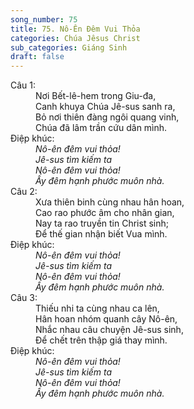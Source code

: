 ```yaml
---
song_number: 75
title: 75. Nô-Ên Đêm Vui Thỏa
categories: Chúa Jêsus Christ
sub_categories: Giáng Sinh
draft: false
---
```

<dl><dt>Câu 1:</dt><dd data-verse="1">Nơi Bết-lê-hem trong Giu-đa, <br/>Canh khuya Chúa Jê-sus sanh ra, <br/>Bỏ nơi thiên đàng ngôi quang vinh, <br/>Chúa đã lâm trần cứu dân mình. </dd><dt>Điệp khúc:</dt><dd data-chorus="1"><em>Nô-ên đêm vui thỏa! <br/>Jê-sus tìm kiếm ta <br/>Nô-ên đêm vui thỏa! <br/>Ấy đêm hạnh phước muôn nhà. </em></dd><dt>Câu 2:</dt><dd data-verse="2">Xưa thiên binh cùng nhau hân hoan, <br/>Cao rao phước âm cho nhân gian, <br/>Nay ta rao truyền tin Christ sinh; <br/>Để thế gian nhận biết Vua mình. </dd><dt>Điệp khúc:</dt><dd data-chorus="1"><em>Nô-ên đêm vui thỏa! <br/>Jê-sus tìm kiếm ta <br/>Nô-ên đêm vui thỏa! <br/>Ấy đêm hạnh phước muôn nhà. </em></dd><dt>Câu 3:</dt><dd data-verse="3">Thiếu nhi ta cùng nhau ca lên, <br/>Hân hoan nhóm quanh cây Nô-ên, <br/>Nhắc nhau câu chuyện Jê-sus sinh, <br/>Để chết trên thập giá thay mình. </dd><dt>Điệp khúc:</dt><dd data-chorus="1"><em>Nô-ên đêm vui thỏa! <br/>Jê-sus tìm kiếm ta <br/>Nô-ên đêm vui thỏa! <br/>Ấy đêm hạnh phước muôn nhà. </em></dd></dl>
